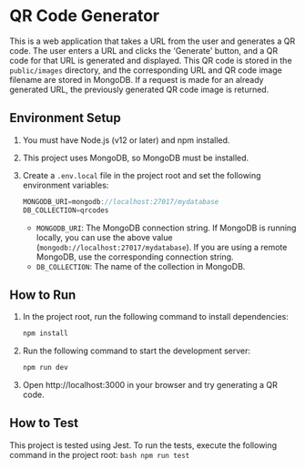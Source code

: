 # QR Code Generator

This is a web application that takes a URL from the user and generates a QR code. The user enters a URL and clicks the 'Generate' button, and a QR code for that URL is generated and displayed. This QR code is stored in the `public/images` directory, and the corresponding URL and QR code image filename are stored in MongoDB. If a request is made for an already generated URL, the previously generated QR code image is returned.



## Environment Setup

1. You must have Node.js (v12 or later) and npm installed.

2. This project uses MongoDB, so MongoDB must be installed.

3. Create a `.env.local` file in the project root and set the following environment variables:
    ```js
    MONGODB_URI=mongodb://localhost:27017/mydatabase
    DB_COLLECTION=qrcodes
    ```
    - `MONGODB_URI`: The MongoDB connection string. If MongoDB is running locally, you can use the above value (`mongodb://localhost:27017/mydatabase`). If you are using a remote MongoDB, use the corresponding connection string.
    - `DB_COLLECTION`: The name of the collection in MongoDB.



## How to Run

1. In the project root, run the following command to install dependencies:
    ```bash
    npm install
    ```

2. Run the following command to start the development server:
    ```bash
    npm run dev
    ```

3. Open http://localhost:3000 in your browser and try generating a QR code.



## How to Test

This project is tested using Jest. To run the tests, execute the following command in the project root:
    ```bash
    npm run test
    ```
